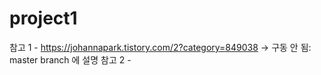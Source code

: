 # project1
참고 1 - https://johannapark.tistory.com/2?category=849038
-> 구동 안 됨: master branch 에 설명
참고 2 - 

